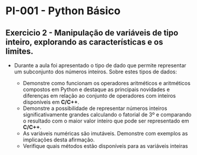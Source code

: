 # PI-001 - Python Básico 

## Exercicio 2 - Manipulação de variáveis de tipo inteiro, explorando as características e os limites.

* Durante a aula foi apresentado o tipo de dado que permite representar um subconjunto dos números inteiros. Sobre estes tipos de dados:

    * Demonstre como funcionam os operadores aritméticos e aritméticos compostos em Python e destaque as principais novidades e diferenças em relação ao conjunto de operadores com inteiros disponíveis em **C/C++**.
    * Demonstre a possibilidade de representar números inteiros significativamente grandes calculando o fatorial de 3º e comparando o resultado com o maior valor inteiro que pode ser representado em **C/C++**.
    * As variáveis numéricas são imutáveis. Demonstre com exemplos as implicações desta afirmação.
    * Verifique quais métodos estão disponíveis para as variáveis inteiras
    